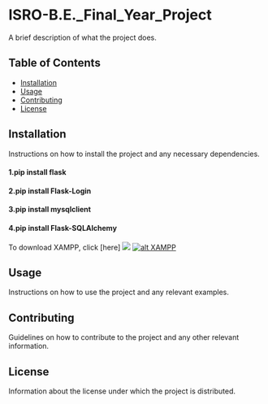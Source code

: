 # ISRO-B.E._Final_Year_Project

A brief description of what the project does.

## Table of Contents

- [Installation](#installation)
- [Usage](#usage)
- [Contributing](#contributing)
- [License](#license)

## Installation

Instructions on how to install the project and any necessary dependencies.

#### 1.pip install flask
#### 2.pip install Flask-Login
#### 3.pip install mysqlclient
#### 4.pip install Flask-SQLAlchemy

To download XAMPP, click [here]
<img src="https://s42013.pcdn.co/wp-content/uploads/2012/08/xampp-logo.png">
[![alt XAMPP](xampp-logo.png)](https://www.apachefriends.org/download.html)


## Usage

Instructions on how to use the project and any relevant examples.

## Contributing

Guidelines on how to contribute to the project and any other relevant information.

## License

Information about the license under which the project is distributed.

